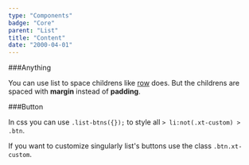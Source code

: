 ```yaml
---
type: "Components"
badge: "Core"
parent: "List"
title: "Content"
date: "2000-04-01"
---
```


###Anything

You can use list to space childrens like [row](/core/row/content) does. But the childrens are spaced with **margin** instead of **padding**.

<demo>
  <demovanilla src="vanilla/components/list/anything-row">
  </demovanilla>
  <demovanilla src="vanilla/components/list/anything-column">
  </demovanilla>
  <demovanilla src="vanilla/components/list/anything-nested">
  </demovanilla>
</demo>

###Button

In css you can use `.list-btns({});` to style all `> li:not(.xt-custom) > .btn`.

If you want to customize singularly list's buttons use the class `.btn.xt-custom`.

<demo>
  <demovanilla src="vanilla/components/list/button-row">
  </demovanilla>
  <demovanilla src="vanilla/components/list/button-column">
  </demovanilla>
  <demovanilla src="vanilla/components/list/button-nested">
  </demovanilla>
</demo>
